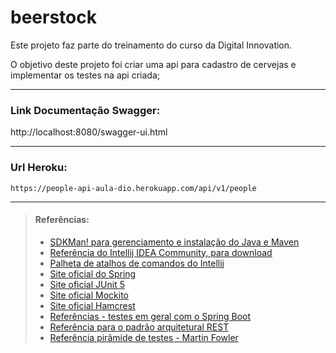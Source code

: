 # beerstock


Este projeto faz parte do treinamento do curso da Digital Innovation.

O objetivo deste projeto foi criar uma api para cadastro de cervejas 
e implementar os testes na api criada;

---
### Link Documentação Swagger:

http://localhost:8080/swagger-ui.html

***
### Url Heroku:
```
https://people-api-aula-dio.herokuapp.com/api/v1/people
```

---

> #### Referências:
> 
> * [SDKMan! para gerenciamento e instalação do Java e Maven](https://sdkman.io/)
> * [Referência do Intellij IDEA Community, para download](https://www.jetbrains.com/idea/download)
> * [Palheta de atalhos de comandos do Intellij](https://resources.jetbrains.com/storage/products/intellij-idea/docs/IntelliJIDEA_ReferenceCard.pdf)
> * [Site oficial do Spring](https://spring.io/)
> * [Site oficial JUnit 5](https://junit.org/junit5/docs/current/user-guide/)
> * [Site oficial Mockito](https://site.mockito.org/)
> * [Site oficial Hamcrest](http://hamcrest.org/JavaHamcrest/)
> * [Referências - testes em geral com o Spring Boot](https://www.baeldung.com/spring-boot-testing)
> * [Referência para o padrão arquitetural REST](https://restfulapi.net/)
> * [Referência pirâmide de testes - Martin Fowler](https://martinfowler.com/articles/practical-test-pyramid.html#TheImportanceOftestAutomation)
